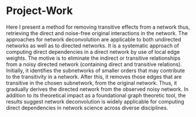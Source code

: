 # Project-Work
Here I present a method for removing transitive effects from a network thus, retrieving the direct and noise-free original interactions in the network. The approaches for network deconvolution are applicable to both undirected networks as well as to directed networks. It is a systematic approach of computing direct dependencies in a direct network by use of local edge weights. The motive is to eliminate the indirect or transitive relationships from a noisy directed network (containing direct and transitive relations). Initially, it identifies the subnetworks of smaller orders that may contribute to the transitivity in a network. After this, it removes those edges that are transitive in the chosen subnetwork, from the original network. Thus, it gradually derives the directed network from the observed noisy network. In addition to its theoretical impact as a foundational graph theoretic tool, the results suggest network deconvolution is widely applicable for computing direct dependencies in network science across diverse disciplines.
